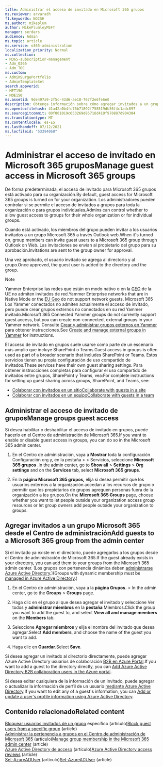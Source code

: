 ```yaml
---
title: Administrar el acceso de invitado en Microsoft 365 grupos
ms.reviewer: arvaradh
f1.keywords: NOCSH
ms.author: mikeplum
author: MikePlumleyMSFT
manager: serdars
audience: Admin
ms.topic: article
ms.service: o365-administration
localization_priority: Normal
ms.collection:
- M365-subscription-management
- Adm_O365
- Adm_TOC
ms.custom:
- AdminSurgePortfolio
- AdminTemplateSet
search.appverid:
- MET150
- MOE150
ms.assetid: 9de497a9-2f5c-43d6-ae18-767f2e6fe6e0
description: Obtenga información sobre cómo agregar invitados a un grupo Microsoft 365, ver usuarios invitados y usar PowerShell para controlar el acceso de invitados.
ms.openlocfilehash: 41a42a0b4fc76b71892f758519db56f4c1adc897
ms.sourcegitcommit: 00f001019c653269d85718d410f970887d904304
ms.translationtype: MT
ms.contentlocale: es-ES
ms.lasthandoff: 07/12/2021
ms.locfileid: "53394068"
---
```

# <a name="manage-guest-access-in-microsoft-365-groups"></a><span data-ttu-id="18896-103">Administrar el acceso de invitado en Microsoft 365 grupos</span><span class="sxs-lookup"><span data-stu-id="18896-103">Manage guest access in Microsoft 365 groups</span></span>

<span data-ttu-id="18896-104">De forma predeterminada, el acceso de invitado para Microsoft 365 grupos está activado para su organización.</span><span class="sxs-lookup"><span data-stu-id="18896-104">By default, guest access for Microsoft 365 groups is turned on for your organization.</span></span> <span data-ttu-id="18896-105">Los administradores pueden controlar si se permite el acceso de invitados a grupos para toda la organización o para grupos individuales.</span><span class="sxs-lookup"><span data-stu-id="18896-105">Admins can control whether to allow guest access to groups for their whole organization or for individual groups.</span></span>

<span data-ttu-id="18896-106">Cuando está activado, los miembros del grupo pueden invitar a los usuarios invitados a un grupo Microsoft 365 a través Outlook web.</span><span class="sxs-lookup"><span data-stu-id="18896-106">When it's turned on, group members can invite guest users to a Microsoft 365 group through Outlook on Web.</span></span> <span data-ttu-id="18896-107">Las invitaciones se envían al propietario del grupo para su aprobación.</span><span class="sxs-lookup"><span data-stu-id="18896-107">Invitations are sent to the group owner for approval.</span></span>

<span data-ttu-id="18896-108">Una vez aprobado, el usuario invitado se agrega al directorio y al grupo.</span><span class="sxs-lookup"><span data-stu-id="18896-108">Once approved, the guest user is added to the directory and the group.</span></span>

> [!Note]
> <span data-ttu-id="18896-109">Yammer Enterprise las redes que están en modo nativo o en la [GEO](/yammer/manage-security-and-compliance/manage-data-compliance) de la UE no admiten invitados de red.</span><span class="sxs-lookup"><span data-stu-id="18896-109">Yammer Enterprise networks that are in Native Mode or the [EU Geo](/yammer/manage-security-and-compliance/manage-data-compliance) do not support network guests.</span></span>
> <span data-ttu-id="18896-110">Microsoft 365 Los Yammer conectados no admiten actualmente el acceso de invitado, pero puede crear grupos externos no conectados en su red Yammer invitado.</span><span class="sxs-lookup"><span data-stu-id="18896-110">Microsoft 365 Connected Yammer groups do not currently support guest access, but you can create non-connected, external groups in your Yammer network.</span></span> <span data-ttu-id="18896-111">Consulte [Crear y administrar grupos externos en Yammer](/yammer/work-with-external-users/create-and-manage-external-groups) para obtener instrucciones.</span><span class="sxs-lookup"><span data-stu-id="18896-111">See [Create and manage external groups in Yammer](/yammer/work-with-external-users/create-and-manage-external-groups) for instructions.</span></span>

<span data-ttu-id="18896-112">El acceso de invitado en grupos suele usarse como parte de un escenario más amplio que incluye SharePoint o Teams.</span><span class="sxs-lookup"><span data-stu-id="18896-112">Guest access in groups is often used as part of a broader scenario that includes SharePoint or Teams.</span></span> <span data-ttu-id="18896-113">Estos servicios tienen su propia configuración de uso compartido de invitados.</span><span class="sxs-lookup"><span data-stu-id="18896-113">These services have their own guest sharing settings.</span></span> <span data-ttu-id="18896-114">Para obtener instrucciones completas para configurar el uso compartido de invitados entre grupos, SharePoint y Teams, vea:</span><span class="sxs-lookup"><span data-stu-id="18896-114">For complete instructions for setting up guest sharing across groups, SharePoint, and Teams, see:</span></span>

- [<span data-ttu-id="18896-115">Colaborar con invitados en un sitio</span><span class="sxs-lookup"><span data-stu-id="18896-115">Collaborate with guests in a site</span></span>](../../solutions/collaborate-in-site.md)
- [<span data-ttu-id="18896-116">Colaborar con invitados en un equipo</span><span class="sxs-lookup"><span data-stu-id="18896-116">Collaborate with guests in a team</span></span>](../../solutions/collaborate-as-team.md)

## <a name="manage-groups-guest-access"></a><span data-ttu-id="18896-117">Administrar el acceso de invitado de grupos</span><span class="sxs-lookup"><span data-stu-id="18896-117">Manage groups guest access</span></span>

<span data-ttu-id="18896-118">Si desea habilitar o deshabilitar el acceso de invitado en grupos, puede hacerlo en el Centro de administración de Microsoft 365.</span><span class="sxs-lookup"><span data-stu-id="18896-118">If you want to enable or disable guest access in groups, you can do so in the Microsoft 365 admin center.</span></span>

1. <span data-ttu-id="18896-119">En el Centro de administración, vaya a **Mostrar** toda la configuración Configuración org y, en la pestaña \>  \>  Servicios, seleccione **Microsoft 365 grupos**  .</span><span class="sxs-lookup"><span data-stu-id="18896-119">In the admin center, go to **Show all** \> **Settings** \> **Org settings** and on the **Services** tab, select **Microsoft 365 groups**.</span></span>
  
2. <span data-ttu-id="18896-120">En la **página Microsoft 365 grupos,** elija si desea permitir que los usuarios externos a la organización accedan a los recursos de grupo o permitir que los propietarios de grupos agreguen personas fuera de la organización a los grupos.</span><span class="sxs-lookup"><span data-stu-id="18896-120">On the **Microsoft 365 Groups** page, choose whether you want to let people outside your organization access group resources or let group owners add people outside your organization to groups.</span></span>

## <a name="add-guests-to-a-microsoft-365-group-from-the-admin-center"></a><span data-ttu-id="18896-121">Agregar invitados a un grupo Microsoft 365 desde el Centro de administración</span><span class="sxs-lookup"><span data-stu-id="18896-121">Add guests to a Microsoft 365 group from the admin center</span></span>

<span data-ttu-id="18896-122">Si el invitado ya existe en el directorio, puede agregarlos a los grupos desde el Centro de administración de Microsoft 365.</span><span class="sxs-lookup"><span data-stu-id="18896-122">If the guest already exists in your directory, you can add them to your groups from the Microsoft 365 admin center.</span></span> <span data-ttu-id="18896-123">(Los grupos con pertenencia dinámica deben [administrarse Azure Active Directory](/azure/active-directory/enterprise-users/groups-create-rule).)</span><span class="sxs-lookup"><span data-stu-id="18896-123">(Groups with dynamic membership must be [managed in Azure Active Directory](/azure/active-directory/enterprise-users/groups-create-rule).)</span></span>
  
1. <span data-ttu-id="18896-124">En el Centro de administración, vaya a la **página Grupos.**  >  </span><span class="sxs-lookup"><span data-stu-id="18896-124">In the admin center, go to the **Groups** > **Groups** page.</span></span>
  
2. <span data-ttu-id="18896-125">Haga clic en el grupo al que desea agregar el invitado y seleccione Ver todos y **administrar miembros** en la **pestaña** Miembros.</span><span class="sxs-lookup"><span data-stu-id="18896-125">Click the group you want to add the guest to, and select **View all and manage members** on the **Members** tab.</span></span> 
  
4. <span data-ttu-id="18896-126">Seleccione **Agregar miembros** y elija el nombre del invitado que desea agregar.</span><span class="sxs-lookup"><span data-stu-id="18896-126">Select **Add members**, and choose the name of the guest you want to add.</span></span>
    
5. <span data-ttu-id="18896-127">Haga clic en **Guardar**.</span><span class="sxs-lookup"><span data-stu-id="18896-127">Select **Save**.</span></span>

<span data-ttu-id="18896-128">Si desea agregar un invitado al directorio directamente, puede agregar Azure Active Directory usuarios de colaboración [B2B en Azure Portal](/azure/active-directory/b2b/add-users-administrator).</span><span class="sxs-lookup"><span data-stu-id="18896-128">If you want to add a guest to the directory directly, you can [Add Azure Active Directory B2B collaboration users in the Azure portal](/azure/active-directory/b2b/add-users-administrator).</span></span>

<span data-ttu-id="18896-129">Si desea editar cualquiera de la información de un invitado, puede agregar o actualizar la información de perfil de un usuario [mediante Azure Active Directory](/azure/active-directory/fundamentals/active-directory-users-profile-azure-portal).</span><span class="sxs-lookup"><span data-stu-id="18896-129">If you want to edit any of a guest's information, you can [Add or update a user's profile information using Azure Active Directory](/azure/active-directory/fundamentals/active-directory-users-profile-azure-portal).</span></span>

## <a name="related-content"></a><span data-ttu-id="18896-130">Contenido relacionado</span><span class="sxs-lookup"><span data-stu-id="18896-130">Related content</span></span>

<span data-ttu-id="18896-131">[Bloquear usuarios invitados de un grupo](../../solutions/per-group-guest-access.md) específico (artículo)</span><span class="sxs-lookup"><span data-stu-id="18896-131">[Block guest users from a specific group](../../solutions/per-group-guest-access.md) (article)</span></span>\
<span data-ttu-id="18896-132">[Administrar la pertenencia a grupos en el Centro de administración de Microsoft 365](add-or-remove-members-from-groups.md) (artículo)</span><span class="sxs-lookup"><span data-stu-id="18896-132">[Manage group membership in the Microsoft 365 admin center](add-or-remove-members-from-groups.md) (article)</span></span>\
<span data-ttu-id="18896-133">[Azure Active Directory de acceso](/azure/active-directory/active-directory-azure-ad-controls-perform-access-review) (artículo)</span><span class="sxs-lookup"><span data-stu-id="18896-133">[Azure Active Directory access reviews](/azure/active-directory/active-directory-azure-ad-controls-perform-access-review) (article)</span></span>\
<span data-ttu-id="18896-134">[Set-AzureADUser](/powershell/module/azuread/set-azureaduser) (artículo)</span><span class="sxs-lookup"><span data-stu-id="18896-134">[Set-AzureADUser](/powershell/module/azuread/set-azureaduser) (article)</span></span>